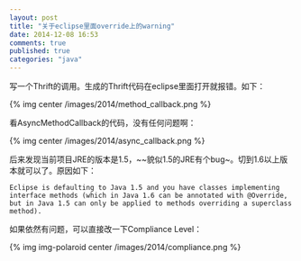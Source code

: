 ```yaml
---
layout: post
title: "关于eclipse里面override上的warning"
date: 2014-12-08 16:53
comments: true
published: true
categories: "java"
---
```


  写一个Thrift的调用。生成的Thrift代码在eclipse里面打开就报错。如下：

  {% img center /images/2014/method_callback.png   %}

  看AsyncMethodCallback的代码，没有任何问题啊：

  {% img center /images/2014/async_callback.png   %}

  后来发现当前项目JRE的版本是1.5，~~貌似1.5的JRE有个bug~。切到1.6以上版本就可以了。原因如下：

	Eclipse is defaulting to Java 1.5 and you have classes implementing interface methods (which in Java 1.6 can be annotated with @Override, but in Java 1.5 can only be applied to methods overriding a superclass method).

  如果依然有问题，可以直接改一下Compliance Level：

  {% img img-polaroid center /images/2014/compliance.png %}

